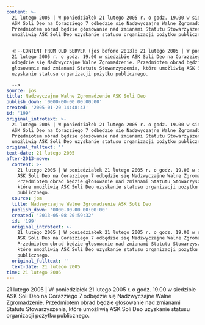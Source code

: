 ```yaml
---
content: >-
  21 lutego 2005 | W poniedziałek 21 lutego 2005 r. o godz. 19.00 w siedzibie
  ASK Soli Deo na Corazziego 7 odbędzie się Nadzwyczajne Walne Zgromadzenie.
  Przedmiotem obrad będzie głosowanie nad zmianami Statutu Stowarzyszenia, które
  umożliwią ASK Soli Deo uzyskanie statusu organizacji pożytku publicznego.


  <!--CONTENT FROM OLD SERVER (jos before 2013): 21 lutego 2005 | W poniedziałek
  21 lutego 2005 r. o godz. 19.00 w siedzibie ASK Soli Deo na Corazziego 7
  odbędzie się Nadzwyczajne Walne Zgromadzenie. Przedmiotem obrad będzie
  głosowanie nad zmianami Statutu Stowarzyszenia, które umożliwią ASK Soli Deo
  uzyskanie statusu organizacji pożytku publicznego. 

  -->
source: jos
title: Nadzwyczajne Walne Zgromadzenie ASK Soli Deo
publish_down: '0000-00-00 00:00:00'
created: '2005-01-20 14:48:43'
id: '199'
original_introtext: >-
  21 lutego 2005 | W poniedziałek 21 lutego 2005 r. o godz. 19.00 w siedzibie
  ASK Soli Deo na Corazziego 7 odbędzie się Nadzwyczajne Walne Zgromadzenie.
  Przedmiotem obrad będzie głosowanie nad zmianami Statutu Stowarzyszenia, które
  umożliwią ASK Soli Deo uzyskanie statusu organizacji pożytku publicznego. 
original_fulltext: ''
text-date: 21 lutego 2005
after-2013-move:
  content: >-
    21 lutego 2005 | W poniedziałek 21 lutego 2005 r. o godz. 19.00 w siedzibie
    ASK Soli Deo na Corazziego 7 odbędzie się Nadzwyczajne Walne Zgromadzenie.
    Przedmiotem obrad będzie głosowanie nad zmianami Statutu Stowarzyszenia,
    które umożliwią ASK Soli Deo uzyskanie statusu organizacji pożytku
    publicznego.
  source: jom
  title: Nadzwyczajne Walne Zgromadzenie ASK Soli Deo
  publish_down: '0000-00-00 00:00:00'
  created: '2013-05-08 20:59:32'
  id: '199'
  original_introtext: >-
    21 lutego 2005 | W poniedziałek 21 lutego 2005 r. o godz. 19.00 w siedzibie
    ASK Soli Deo na Corazziego 7 odbędzie się Nadzwyczajne Walne Zgromadzenie.
    Przedmiotem obrad będzie głosowanie nad zmianami Statutu Stowarzyszenia,
    które umożliwią ASK Soli Deo uzyskanie statusu organizacji pożytku
    publicznego.
  original_fulltext: ''
  text-date: 21 lutego 2005
time: 21 lutego 2005
---
```

21 lutego 2005 | W poniedziałek 21 lutego 2005 r. o godz. 19.00 w siedzibie ASK Soli Deo na Corazziego 7 odbędzie się Nadzwyczajne Walne Zgromadzenie. Przedmiotem obrad będzie głosowanie nad zmianami Statutu Stowarzyszenia, które umożliwią ASK Soli Deo uzyskanie statusu organizacji pożytku publicznego.

<!--CONTENT FROM OLD SERVER (jos before 2013): 21 lutego 2005 | W poniedziałek 21 lutego 2005 r. o godz. 19.00 w siedzibie ASK Soli Deo na Corazziego 7 odbędzie się Nadzwyczajne Walne Zgromadzenie. Przedmiotem obrad będzie głosowanie nad zmianami Statutu Stowarzyszenia, które umożliwią ASK Soli Deo uzyskanie statusu organizacji pożytku publicznego. 
-->

<!--{{json:{"created_date":"2005-01-20 14:48:43","publish_down":"0000-00-00 00:00:00","id":"199"}}}-->